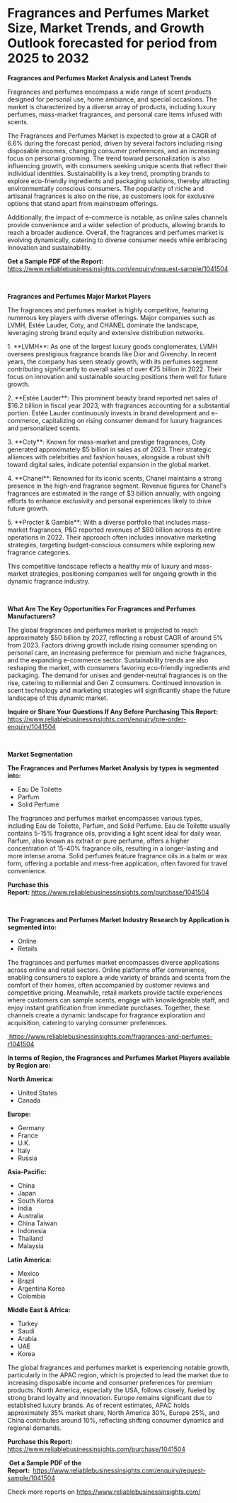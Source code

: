 <p><h1>Fragrances and Perfumes Market Size, Market Trends, and Growth Outlook forecasted for period from 2025 to 2032</h1></p><p><strong>Fragrances and Perfumes Market Analysis and Latest Trends</strong></p>
<p><p>Fragrances and perfumes encompass a wide range of scent products designed for personal use, home ambiance, and special occasions. The market is characterized by a diverse array of products, including luxury perfumes, mass-market fragrances, and personal care items infused with scents. </p><p>The Fragrances and Perfumes Market is expected to grow at a CAGR of 6.6% during the forecast period, driven by several factors including rising disposable incomes, changing consumer preferences, and an increasing focus on personal grooming. The trend toward personalization is also influencing growth, with consumers seeking unique scents that reflect their individual identities. Sustainability is a key trend, prompting brands to explore eco-friendly ingredients and packaging solutions, thereby attracting environmentally conscious consumers. The popularity of niche and artisanal fragrances is also on the rise, as customers look for exclusive options that stand apart from mainstream offerings. </p><p>Additionally, the impact of e-commerce is notable, as online sales channels provide convenience and a wider selection of products, allowing brands to reach a broader audience. Overall, the fragrances and perfumes market is evolving dynamically, catering to diverse consumer needs while embracing innovation and sustainability.</p></p>
<p><strong>Get a Sample PDF of the Report:&nbsp;</strong> <a href="https://www.reliablebusinessinsights.com/enquiry/request-sample/1041504?utm_campaign=2354&utm_medium=2&utm_source=Github&utm_content=ia&utm_term=08022025&utm_id=fragrances-and-perfumes">https://www.reliablebusinessinsights.com/enquiry/request-sample/1041504</a></p>
<p>&nbsp;</p>
<p><strong>Fragrances and Perfumes Major Market Players</strong></p>
<p><p>The fragrances and perfumes market is highly competitive, featuring numerous key players with diverse offerings. Major companies such as LVMH, Estée Lauder, Coty, and CHANEL dominate the landscape, leveraging strong brand equity and extensive distribution networks.</p><p>1. **LVMH**: As one of the largest luxury goods conglomerates, LVMH oversees prestigious fragrance brands like Dior and Givenchy. In recent years, the company has seen steady growth, with its perfumes segment contributing significantly to overall sales of over €75 billion in 2022. Their focus on innovation and sustainable sourcing positions them well for future growth.</p><p>2. **Estée Lauder**: This prominent beauty brand reported net sales of $16.2 billion in fiscal year 2023, with fragrances accounting for a substantial portion. Estée Lauder continuously invests in brand development and e-commerce, capitalizing on rising consumer demand for luxury fragrances and personalized scents.</p><p>3. **Coty**: Known for mass-market and prestige fragrances, Coty generated approximately $5 billion in sales as of 2023. Their strategic alliances with celebrities and fashion houses, alongside a robust shift toward digital sales, indicate potential expansion in the global market.</p><p>4. **Chanel**: Renowned for its iconic scents, Chanel maintains a strong presence in the high-end fragrance segment. Revenue figures for Chanel's fragrances are estimated in the range of $3 billion annually, with ongoing efforts to enhance exclusivity and personal experiences likely to drive future growth.</p><p>5. **Procter & Gamble**: With a diverse portfolio that includes mass-market fragrances, P&G reported revenues of $80 billion across its entire operations in 2022. Their approach often includes innovative marketing strategies, targeting budget-conscious consumers while exploring new fragrance categories.</p><p>This competitive landscape reflects a healthy mix of luxury and mass-market strategies, positioning companies well for ongoing growth in the dynamic fragrance industry.</p></p>
<p>&nbsp;</p>
<p><strong>What Are The Key Opportunities For Fragrances and Perfumes Manufacturers?</strong></p>
<p><p>The global fragrances and perfumes market is projected to reach approximately $50 billion by 2027, reflecting a robust CAGR of around 5% from 2023. Factors driving growth include rising consumer spending on personal care, an increasing preference for premium and niche fragrances, and the expanding e-commerce sector. Sustainability trends are also reshaping the market, with consumers favoring eco-friendly ingredients and packaging. The demand for unisex and gender-neutral fragrances is on the rise, catering to millennial and Gen Z consumers. Continued innovation in scent technology and marketing strategies will significantly shape the future landscape of this dynamic market.</p></p>
<p><strong>Inquire or Share Your Questions If Any Before Purchasing This Report:</strong> <a href="https://www.reliablebusinessinsights.com/enquiry/pre-order-enquiry/1041504?utm_campaign=2354&utm_medium=2&utm_source=Github&utm_content=ia&utm_term=08022025&utm_id=fragrances-and-perfumes">https://www.reliablebusinessinsights.com/enquiry/pre-order-enquiry/1041504</a></p>
<p>&nbsp;</p>
<p><strong>Market Segmentation</strong></p>
<p><strong>The Fragrances and Perfumes Market Analysis by types is segmented into:</strong></p>
<p><ul><li>Eau De Toilette</li><li>Parfum</li><li>Solid Perfume</li></ul></p>
<p><p>The fragrances and perfumes market encompasses various types, including Eau de Toilette, Parfum, and Solid Perfume. Eau de Toilette usually contains 5-15% fragrance oils, providing a light scent ideal for daily wear. Parfum, also known as extrait or pure perfume, offers a higher concentration of 15-40% fragrance oils, resulting in a longer-lasting and more intense aroma. Solid perfumes feature fragrance oils in a balm or wax form, offering a portable and mess-free application, often favored for travel convenience.</p></p>
<p><strong>Purchase this Report:&nbsp;</strong><a href="https://www.reliablebusinessinsights.com/purchase/1041504?utm_campaign=2354&utm_medium=2&utm_source=Github&utm_content=ia&utm_term=08022025&utm_id=fragrances-and-perfumes">https://www.reliablebusinessinsights.com/purchase/1041504</a></p>
<p>&nbsp;</p>
<p><strong>The Fragrances and Perfumes Market Industry Research by Application is segmented into:</strong></p>
<p><ul><li>Online</li><li>Retails</li></ul></p>
<p><p>The fragrances and perfumes market encompasses diverse applications across online and retail sectors. Online platforms offer convenience, enabling consumers to explore a wide variety of brands and scents from the comfort of their homes, often accompanied by customer reviews and competitive pricing. Meanwhile, retail markets provide tactile experiences where customers can sample scents, engage with knowledgeable staff, and enjoy instant gratification from immediate purchases. Together, these channels create a dynamic landscape for fragrance exploration and acquisition, catering to varying consumer preferences.</p></p>
<p><a href="https://www.reliablebusinessinsights.com/fragrances-and-perfumes-r1041504?utm_campaign=2354&utm_medium=2&utm_source=Github&utm_content=ia&utm_term=08022025&utm_id=fragrances-and-perfumes">&nbsp;https://www.reliablebusinessinsights.com/fragrances-and-perfumes-r1041504</a></p>
<p><strong>In terms of Region, the Fragrances and Perfumes Market Players available by Region are:</strong></p>
<p>
    <p> <strong> North America: </strong>
        <ul>
            <li>United States</li>
            <li>Canada</li>
        </ul>
        </p> 
    <p> <strong> Europe: </strong>
        <ul>
            <li>Germany</li>
            <li>France</li>
            <li>U.K.</li>
            <li>Italy</li>
            <li>Russia</li>
        </ul>
        </p> 
    <p> <strong> Asia-Pacific: </strong>
        <ul>
            <li>China</li>
            <li>Japan</li>
            <li>South Korea</li>
            <li>India</li>
            <li>Australia</li>
            <li>China Taiwan</li>
            <li>Indonesia</li>
            <li>Thailand</li>
            <li>Malaysia</li>
        </ul>
        </p> 
    <p> <strong> Latin America: </strong>
        <ul>
            <li>Mexico</li>
            <li>Brazil</li>
            <li>Argentina Korea</li>
            <li>Colombia</li>
        </ul>
        </p> 
    <p> <strong> Middle East & Africa: </strong>
        <ul>
            <li>Turkey</li>
            <li>Saudi</li>
            <li>Arabia</li>
            <li>UAE</li>
            <li>Korea</li>
        </ul>
    </p>
    </p>
<p><p>The global fragrances and perfumes market is experiencing notable growth, particularly in the APAC region, which is projected to lead the market due to increasing disposable income and consumer preferences for premium products. North America, especially the USA, follows closely, fueled by strong brand loyalty and innovation. Europe remains significant due to established luxury brands. As of recent estimates, APAC holds approximately 35% market share, North America 30%, Europe 25%, and China contributes around 10%, reflecting shifting consumer dynamics and regional demands.</p></p>
<p><strong>Purchase this Report: </strong><a href="https://www.reliablebusinessinsights.com/purchase/1041504?utm_campaign=2354&utm_medium=2&utm_source=Github&utm_content=ia&utm_term=08022025&utm_id=fragrances-and-perfumes">https://www.reliablebusinessinsights.com/purchase/1041504</a></p>
<p>&nbsp;<strong>Get a Sample PDF of the Report:&nbsp;&nbsp;</strong><a href="https://www.reliablebusinessinsights.com/enquiry/request-sample/1041504?utm_campaign=2354&utm_medium=2&utm_source=Github&utm_content=ia&utm_term=08022025&utm_id=fragrances-and-perfumes">https://www.reliablebusinessinsights.com/enquiry/request-sample/1041504</a></p>
<p><strong></strong></p>
<p>Check more reports on <a href="https://www.reliablebusinessinsights.com/?utm_campaign=2354&utm_medium=2&utm_source=Github&utm_content=ia&utm_term=08022025&utm_id=fragrances-and-perfumes">https://www.reliablebusinessinsights.com/</a></p>